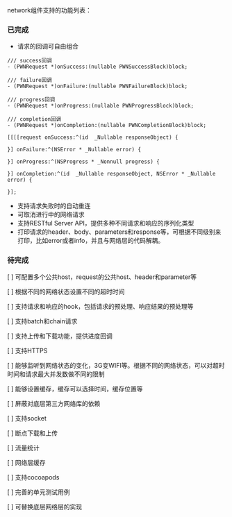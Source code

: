 network组件支持的功能列表：

### 已完成

- 请求的回调可自由组合

```
/// success回调
- (PWNRequest *)onSuccess:(nullable PWNSuccessBlock)block;

/// failure回调
- (PWNRequest *)onFailure:(nullable PWNFailureBlock)block;

/// progress回调
- (PWNRequest *)onProgress:(nullable PWNProgressBlock)block;

/// completion回调
- (PWNRequest *)onCompletion:(nullable PWNCompletionBlock)block;
```

```
[[[[request onSuccess:^(id  _Nullable responseObject) {

}] onFailure:^(NSError * _Nullable error) {

}] onProgress:^(NSProgress * _Nonnull progress) {

}] onCompletion:^(id  _Nullable responseObject, NSError * _Nullable error) {

}];
```
- 支持请求失败时的自动重连
- 可取消进行中的网络请求
- 支持RESTful Server API，提供多种不同请求和响应的序列化类型
- 打印请求的header、body、parameters和response等，可根据不同级别来打印，比如error或者info，并且与网络层的代码解耦。


### 待完成

[ ] 可配置多个公共host，request的公共host、header和parameter等

[ ] 根据不同的网络状态设置不同的超时时间

[ ] 支持请求和响应的hook，包括请求的预处理、响应结果的预处理等

[ ] 支持batch和chain请求

[ ] 支持上传和下载功能，提供进度回调

[ ] 支持HTTPS

[ ] 能够监听到网络状态的变化，3G变WIFI等。根据不同的网络状态，可以对超时时间和请求最大并发数做不同的限制

[ ] 能够设置缓存，缓存可以选择时间，缓存位置等

[ ] 屏蔽对底层第三方网络库的依赖

[ ] 支持socket

[ ] 断点下载和上传

[ ] 流量统计

[ ] 网络层缓存

[ ] 支持cocoapods

[ ] 完善的单元测试用例

[ ] 可替换底层网络层的实现
